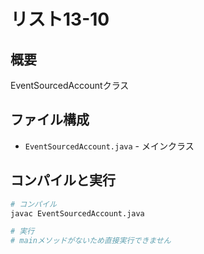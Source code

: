 # リスト13-10

## 概要
EventSourcedAccountクラス

## ファイル構成
- `EventSourcedAccount.java` - メインクラス

## コンパイルと実行
```bash
# コンパイル
javac EventSourcedAccount.java

# 実行
# mainメソッドがないため直接実行できません
```

